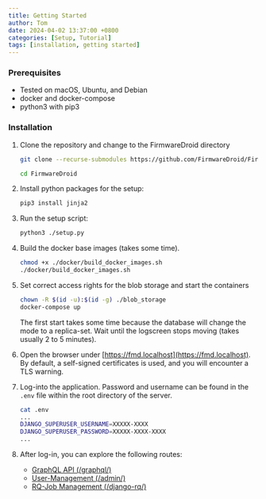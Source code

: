 ```yaml
---
title: Getting Started
author: Tom
date: 2024-04-02 13:37:00 +0800
categories: [Setup, Tutorial]
tags: [installation, getting started]
---
```


### Prerequisites
* Tested on macOS, Ubuntu, and Debian
* docker and docker-compose
* python3 with pip3

### Installation

1. Clone the repository and change to the FirmwareDroid directory
    ```bash
    git clone --recurse-submodules https://github.com/FirmwareDroid/FirmwareDroid.git
    
    cd FirmwareDroid
    ```

2. Install python packages for the setup:

    ```bash
    pip3 install jinja2
    ```

3. Run the setup script:

    ```bash
    python3 ./setup.py
    ```

4. Build the docker base images (takes some time).

    ```bash
    chmod +x ./docker/build_docker_images.sh
    ./docker/build_docker_images.sh
    ```

5. Set correct access rights for the blob storage and start the containers

    ```bash
    chown -R $(id -u):$(id -g) ./blob_storage
    docker-compose up
    ```
    The first start takes some time because the database will change the mode to a replica-set.
    Wait until the logscreen stops moving (takes usually 2 to 5 minutes).

6. Open the browser under [https://fmd.localhost](https://fmd.localhost). By default, a self-signed certificates is used, and you will encounter a TLS warning.

7. Log-into the application. Password and username can be found in the `.env` file within the root directory of the server.

    ```bash
    cat .env
    ...
    DJANGO_SUPERUSER_USERNAME=XXXXX-XXXX
    DJANGO_SUPERUSER_PASSWORD=XXXXX-XXXX-XXXX
    ...
    ```

8. After log-in, you can explore the following routes:
    - [GraphQL API (/graphql/)](https://fmd.localhost/graphql/)
    - [User-Management (/admin/)](https://fmd.localhost/admin/)
    - [RQ-Job Management (/django-rq/)](https://fmd.localhost/django-rq/)
